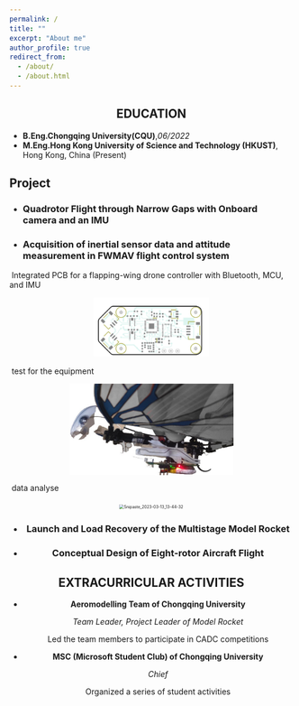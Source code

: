 ```yaml
---
permalink: /
title: ""
excerpt: "About me"
author_profile: true
redirect_from: 
  - /about/
  - /about.html
---
```

## <center> EDUCATION

- **B.Eng.Chongqing University(CQU)**,*06/2022*
- **M.Eng.Hong Kong University of Science and Technology (HKUST)**, Hong Kong, China (Present)

## Project

- ### Quadrotor Flight through Narrow Gaps with Onboard camera and an IMU

- ### Acquisition of inertial sensor data and attitude measurement in FWMAV flight control system 

​			Integrated PCB for a flapping-wing drone controller with Bluetooth, MCU, and IMU	

<div align=center><img src="..\images\McuPCB2_pt.PcbDoc.0.F (4).png" alt="McuPCB2_pt.PcbDoc.0.F (4)" style="zoom: 20%;"  /></div>

​			test for the equipment

<div align=center><img src="..\images\fmav.jpg" alt="fmav" style="zoom:33%;" align="middle" /></div>

​				data analyse

<div align=center><img src="C:\Users\shulong\Documents\GitHub\shu1ong.github.io\images\Snipaste_2023-03-13_13-44-32.jpg" alt="Snipaste_2023-03-13_13-44-32" style="zoom: 50%;" />

- ### Launch and Load Recovery of the Multistage Model Rocket 

- ### Conceptual Design of Eight-rotor Aircraft Flight

## EXTRACURRICULAR ACTIVITIES

- **Aeromodelling Team of Chongqing University**                                      

  *Team Leader, Project Leader of Model Rocket*

    Led the team members to participate in CADC competitions 

- **MSC (Microsoft Student Club) of Chongqing University**    

    *Chief*

    Organized a series of student activities

    
